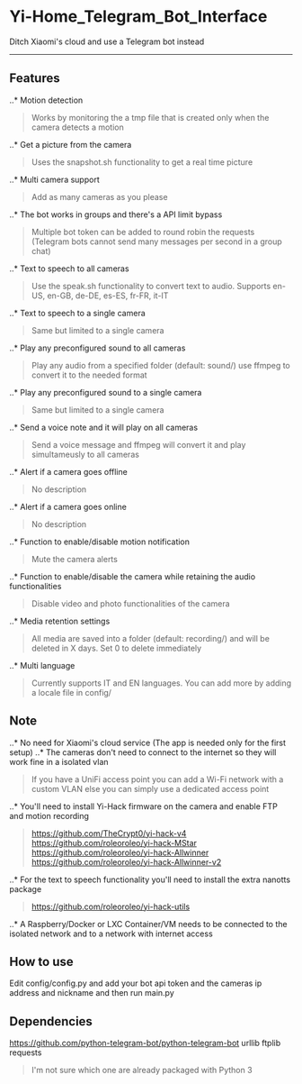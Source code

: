 # Yi-Home_Telegram_Bot_Interface
Ditch Xiaomi's cloud and use a Telegram bot instead
***
## Features
..* Motion detection
> Works by monitoring the a tmp file that is created only when the camera detects a motion

..* Get a picture from the camera
> Uses the snapshot.sh functionality to get a real time picture

..* Multi camera support
> Add as many cameras as you please

..* The bot works in groups and there's a API limit bypass
> Multiple bot token can be added to round robin the requests (Telegram bots cannot send many messages per second in a group chat)

..* Text to speech to all cameras
> Use the speak.sh functionality to convert text to audio. Supports en-US, en-GB, de-DE, es-ES, fr-FR, it-IT

..* Text to speech to a single camera
> Same but limited to a single camera

..* Play any preconfigured sound to all cameras
> Play any audio from a specified folder (default: sound/) use ffmpeg to convert it to the needed format

..* Play any preconfigured sound to a single camera
> Same but limited to a single camera

..* Send a voice note and it will play on all cameras
> Send a voice message and ffmpeg will convert it and play simultameusly to all cameras

..* Alert if a camera goes offline
> No description

..* Alert if a camera goes online
> No description

..* Function to enable/disable motion notification
> Mute the camera alerts

..* Function to enable/disable the camera while retaining the audio functionalities
> Disable video and photo functionalities of the camera

..* Media retention settings
> All media are saved into a folder (default: recording/) and will be deleted in X days. Set 0 to delete immediately

..* Multi language
> Currently supports IT and EN languages. You can add more by adding a locale file in config/


## Note
..* No need for Xiaomi's cloud service (The app is needed only for the first setup)
..* The cameras don't need to connect to the internet so they will work fine in a isolated vlan
> If you have a UniFi access point you can add a Wi-Fi network with a custom VLAN else you can simply use a dedicated access point

..* You'll need to install Yi-Hack firmware on the camera and enable FTP and motion recording
> https://github.com/TheCrypt0/yi-hack-v4
> https://github.com/roleoroleo/yi-hack-MStar
> https://github.com/roleoroleo/yi-hack-Allwinner
> https://github.com/roleoroleo/yi-hack-Allwinner-v2

..* For the text to speech functionality you'll need to install the extra nanotts package
> https://github.com/roleoroleo/yi-hack-utils

..* A Raspberry/Docker or LXC Container/VM needs to be connected to the isolated network and to a network with internet access


## How to use
Edit config/config.py and add your bot api token and the cameras ip address and nickname and then run main.py

## Dependencies
https://github.com/python-telegram-bot/python-telegram-bot
urllib
ftplib
requests
> I'm not sure which one are already packaged with Python 3